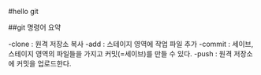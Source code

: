 #hello git

##git 명령어 요약

-clone : 원격 저장소 복사 
-add : 스테이지 영역에 작업 파일 추가
-commit : 세이브, 스테이지 영역의 파일들을 가지고 커밋(=세이브)를 만들 수 있다.
-push : 원격 저장소에 커밋을 업로드한다.
